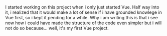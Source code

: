I started working on this project when i only just started Vue. Half way into it,
i realized that it would make a lot of sense if i have grounded knowlege in Vue first, so
i kept it pending for a while.
Why i am writing this is that i see now how i could have made the structure of the code even
simpler but i will not do so because... well, it's my first Vue project.
